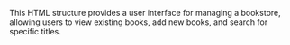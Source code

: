 This HTML structure provides a user interface for managing a bookstore, allowing users to view existing books, add new books, and search for specific titles.
